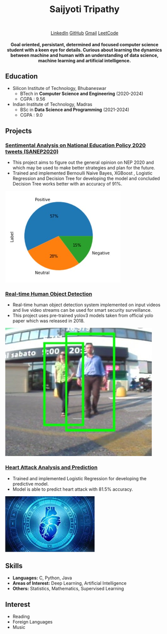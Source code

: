 
<h1 align="center">Saijyoti Tripathy</h1>
<br>
<p align="center">
   <a href= "https://www.linkedin.com/in/saijyoti-tripathy/">LinkedIn</a>
   <a href= "https://github.com/SaijyotiTripathy">GitHub</a>
   <a href= "mailto:tripathysaijyoti02@gmail.com?subject=Hello%20Saijyoti,%20From%20Github">Gmail</a>
   <a href= "https://leetcode.com/Crimson07/">LeetCode</a>
</p>
<h4 align="center">Goal oriented, persistant, determined and focused computer science student with a keen eye for details. Curious about learning the dynamics between machine and human with an understanding of data science, machine learning and artificial intelligence.</h4>

## Education 
- Silicon Institute of Technology, Bhubaneswar
   - BTech in **Computer Science and Engineering** (2020-2024)
   - CGPA : 9.56
- Indian Institute of Technology, Madras
   - BSc in **Data Science and Programming** (2021-2024)
   - CGPA : 9.0

## Projects

### [Sentimental Analysis on National Education Policy 2020 tweets (SANEP2020)](https://github.com/SaijyotiTripathy/SANEP2020)
- This project aims to figure out the general opinion on NEP 2020 and which may be used to make better strategies and plan for the future.
- Trained and implemented Bernoulli Naive Bayes, XGBoost , Logistic Regression and Decision Tree for developing the model and concluded Decision Tree works better with an accuracy of 91%.

![](/images/sanep.jpg)

### [Real-time Human Object Detection](https://github.com/SaijyotiTripathy/Real-time-Human-Object-Detection)
- Real-time human object detection system implemented on input videos and live video streams can be used for smart security surveillance.
- This project uses pre-trained yolov3 models taken from official yolo paper which was released in 2018.

![](/images/human%20detection.jpg)

### [Heart Attack Analysis and Prediction](https://github.com/SaijyotiTripathy/Heart-Attack-Analysis-and-Prediction)
- Trained and implemented Logistic Regression for developing the predictive model.
- Model is able to predict heart attack with 81.5% accuracy.

![](/images/heart%20attack.jpg)

## Skills
- **Languages:** C, Python, Java
- **Areas of Interest:** Deep Learning, Artificial Intelligence
- **Others:** Statistics, Mathematics, Supervised Learning

## Interest
- Reading
- Foreign Languages
- Music
